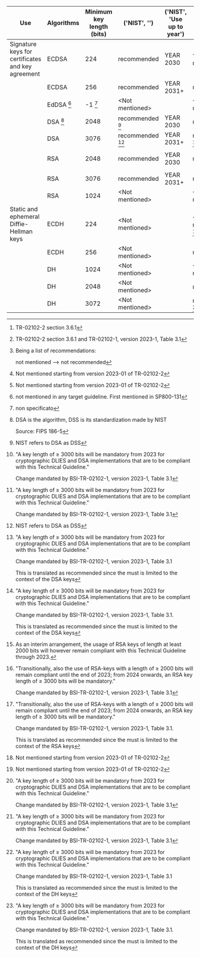 | Use                                               | Algorithms      | Minimum key length (bits)      | ('NIST', '')          | ('NIST', 'Use up to year') | ('BSI', '')             [^1] | ('BSI', 'Use up to year')       | ('BSI (from 1/1/2024)', '') [^2] | ('BSI (from 1/1/2024)', 'Use up to year') | ('ANSSI', '')     | ('ANSSI', 'Use up to year') | ('ACN', 'Recommended') | ('ACN', 'Compatibility') | ('MOZILLA (+AGID)', 'Modern') [^3] | ('MOZILLA (+AGID)', 'Intermediate') | ('MOZILLA (+AGID)', 'Old') |
| ------------------------------------------------- | --------------- | ------------------------------ | --------------------- | -------------------------- | ---------------------------- | ------------------------------- | -------------------------------- | ----------------------------------------- | ----------------- | --------------------------- | :--------------------- | :----------------------- | ---------------------------------- | ----------------------------------- | -------------------------- |
| Signature keys for certificates and key agreement | ECDSA           | 224                            | recommended           | YEAR 2030                  | \<Not mentioned\> [^4]       |                                 | \<Not mentioned\>     [^5]       |                                           | \<Not mentioned\> |                             | \<Not mentioned\>      | \<Not mentioned\>        | \<Not mentioned\>                  | \<Not mentioned\>                   | \<Not mentioned\>          |
|                                                   | ECDSA           | 256                            | recommended           | YEAR 2031+                 | recommended                  | YEAR 2029+                      | recommended                      | YEAR 2029+                                | recommended       | YEAR 2030                   | recommended            | recommended              | \<Not mentioned\>                  | \<Not mentioned\>                   | \<Not mentioned\>          |
|                                                   | EdDSA      [^6] | -1                        [^7] | \<Not mentioned\>     |                            | \<Not mentioned\>            |                                 | \<Not mentioned\>                |                                           | \<Not mentioned\> |                             | \<Not mentioned\>      | \<Not mentioned\>        | \<Not mentioned\>                  | \<Not mentioned\>                   | \<Not mentioned\>          |
|                                                   | DSA        [^8] | 2048                           | recommended     [^9]  | YEAR 2030                  | must not        [^10]        |                                 | must not            [^11]        |                                           | \<Not mentioned\> |                             | \<Not mentioned\>      | \<Not mentioned\>        | \<Not mentioned\>                  | \<Not mentioned\>                   | \<Not mentioned\>          |
|                                                   | DSA             | 3076                           | recommended     [^12] | YEAR 2031+                 | recommended     [^13]        | YEAR 2029+                      | recommended         [^14]        | YEAR 2029+                                | \<Not mentioned\> |                             | \<Not mentioned\>      | \<Not mentioned\>        | \<Not mentioned\>                  | \<Not mentioned\>                   | \<Not mentioned\>          |
|                                                   | RSA             | 2048                           | recommended           | YEAR 2030                  | recommended                  | YEAR 2023                 [^15] | must not            [^16]        |                                           | recommended       | YEAR 2030                   | optional               | recommended              | \<Not mentioned\>                  | recommended                         | \<Not mentioned\>          |
|                                                   | RSA             | 3076                           | recommended           | YEAR 2031+                 | recommended                  | YEAR 2029+                      | recommended         [^17]        | YEAR 2029+                                | \<Not mentioned\> |                             | optional               | recommended              | \<Not mentioned\>                  | \<Not mentioned\>                   | \<Not mentioned\>          |
|                                                   | RSA             | 1024                           | \<Not mentioned\>     |                            | \<Not mentioned\>            |                                 | \<Not mentioned\>                |                                           | \<Not mentioned\> |                             | must not               | must not                 | \<Not mentioned\>                  | \<Not mentioned\>                   | recommended                |
| Static and ephemeral Diffie-Hellman keys          | ECDH            | 224                            | \<Not mentioned\>     |                            | \<Not mentioned\> [^18]      |                                 | \<Not mentioned\>     [^19]      |                                           | \<Not mentioned\> |                             | recommended            | recommended              | \<Not mentioned\>                  | \<Not mentioned\>                   | \<Not mentioned\>          |
|                                                   | ECDH            | 256                            | \<Not mentioned\>     |                            | recommended                  | YEAR 2029+                      | recommended                      | YEAR 2029+                                | \<Not mentioned\> |                             | recommended            | recommended              | \<Not mentioned\>                  | \<Not mentioned\>                   | \<Not mentioned\>          |
|                                                   | DH              | 1024                           | \<Not mentioned\>     |                            | \<Not mentioned\>            |                                 | \<Not mentioned\>                |                                           | \<Not mentioned\> |                             | must not               | must not                 | \<Not mentioned\>                  | \<Not mentioned\>                   | recommended                |
|                                                   | DH              | 2048                           | \<Not mentioned\>     |                            | must not        [^20]        |                                 | must not            [^21]        |                                           | \<Not mentioned\> |                             | recommended            | recommended              | \<Not mentioned\>                  | recommended                         | \<Not mentioned\>          |
|                                                   | DH              | 3072                           | \<Not mentioned\>     |                            | recommended     [^22]        | YEAR 2029+                      | recommended         [^23]        | YEAR 2029+                                | \<Not mentioned\> |                             | recommended            | recommended              | \<Not mentioned\>                  | \<Not mentioned\>                   | \<Not mentioned\>          |

[^1]: TR-02102-2 section 3.6.1
[^2]: TR-02102-2 section 3.6.1
    and
    TR-02102-1, version 2023-1, Table 3.1
[^3]: Being a list of recommendations:

    not mentioned --> not recommended
[^4]: Not mentioned starting from version 2023-01 of TR-02102-2
[^5]: Not mentioned starting from version 2023-01 of TR-02102-2
[^6]: not mentioned in any target guideline.
    First mentioned in SP800-131
[^7]: non specificato
[^8]: DSA is the algorithm, DSS is its standardization made by NIST

    Source: FIPS 186-5
[^9]: NIST refers to DSA as DSS
[^10]: "A key length of ≥ 3000 bits will be mandatory from 2023 for cryptographic DLIES and DSA implementations that are to be compliant with this Technical Guideline."

    Change mandated by BSI-TR-02102-1, version 2023-1, Table 3.1
[^11]: "A key length of ≥ 3000 bits will be mandatory from 2023 for cryptographic DLIES and DSA implementations that are to be compliant with this Technical Guideline."

    Change mandated by BSI-TR-02102-1, version 2023-1, Table 3.1
[^12]: NIST refers to DSA as DSS
[^13]: "A key length of ≥ 3000 bits will be mandatory from 2023 for cryptographic DLIES and DSA implementations that are to be compliant with this Technical Guideline."

    Change mandated by BSI-TR-02102-1, version 2023-1, Table 3.1
    
    
    
    This is translated as recommended since the must is limited to the context of the DSA keys
[^14]: "A key length of ≥ 3000 bits will be mandatory from 2023 for cryptographic DLIES and DSA implementations that are to be compliant with this Technical Guideline."

    Change mandated by BSI-TR-02102-1, version 2023-1, Table 3.1.
    
    
    This is translated as recommended since the must is limited to the context of the DSA keys
[^15]: As an interim arrangement, the usage of RSA keys of length at least 2000 bits will however
    remain compliant with this Technical Guideline through 2023.
[^16]: "Transitionally, also the use of RSA-keys with a length of ≥ 2000 bits will remain compliant until the end of 2023; from 2024 onwards, an RSA key length of ≥ 3000 bits will be mandatory."

    Change mandated by BSI-TR-02102-1, version 2023-1, Table 3.1
[^17]: "Transitionally, also the use of RSA-keys with a length of ≥ 2000 bits will remain compliant until the end of 2023; from 2024 onwards, an RSA key length of ≥ 3000 bits will be mandatory."

    Change mandated by BSI-TR-02102-1, version 2023-1, Table 3.1.
    
    
    
    This is translated as recommended since the must is limited to the context of the RSA keys
[^18]: Not mentioned starting from version 2023-01 of TR-02102-2
[^19]: Not mentioned starting from version 2023-01 of TR-02102-2
[^20]: "A key length of ≥ 3000 bits will be mandatory from 2023 for cryptographic DLIES and DSA implementations that are to be compliant with this Technical Guideline."

    Change mandated by BSI-TR-02102-1, version 2023-1, Table 3.1
[^21]: "A key length of ≥ 3000 bits will be mandatory from 2023 for cryptographic DLIES and DSA implementations that are to be compliant with this Technical Guideline."

    Change mandated by BSI-TR-02102-1, version 2023-1, Table 3.1
[^22]: "A key length of ≥ 3000 bits will be mandatory from 2023 for cryptographic DLIES and DSA implementations that are to be compliant with this Technical Guideline."

    Change mandated by BSI-TR-02102-1, version 2023-1, Table 3.1
    
    
    This is translated as recommended since the must is limited to the context of the DH keys
[^23]: "A key length of ≥ 3000 bits will be mandatory from 2023 for cryptographic DLIES and DSA implementations that are to be compliant with this Technical Guideline."

    Change mandated by BSI-TR-02102-1, version 2023-1, Table 3.1.
    
    
    This is translated as recommended since the must is limited to the context of the DH keys
